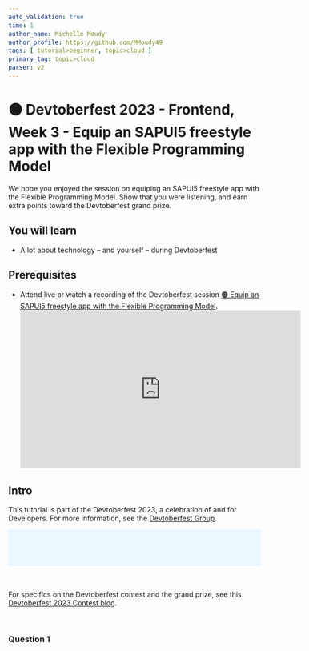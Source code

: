 ```yaml
---
auto_validation: true
time: 1
author_name: Michelle Moudy
author_profile: https://github.com/MMoudy49
tags: [ tutorial>beginner, topic>cloud ]
primary_tag: topic>cloud
parser: v2
---
```


# 🟠 Devtoberfest 2023 - Frontend, Week 3 - Equip an SAPUI5 freestyle app with the Flexible Programming Model
<!-- description --> We hope you enjoyed the session on equiping an SAPUI5 freestyle app with the Flexible Programming Model. Show that you were listening, and earn extra points toward the Devtoberfest grand prize.

## You will learn
- A lot about technology – and yourself – during Devtoberfest

## Prerequisites
- Attend live or watch a recording of the Devtoberfest session [🟠 Equip an SAPUI5 freestyle app with the Flexible Programming Model](https://groups.community.sap.com/t5/devtoberfest/equip-an-sapui5-freestyle-app-with-the-flexible-programming-model/ec-p/283520#M370).
  <iframe width="560" height="315" src="https://www.youtube.com/embed/sx3dQOxXyHc" frameborder="0" allowfullscreen></iframe>


## Intro
This tutorial is part of the Devtoberfest 2023, a celebration of and for Developers. For more information, see the [Devtoberfest Group](https://groups.community.sap.com/t5/devtoberfest/gh-p/Devtoberfest).

![Devtoberfest](devtoberfest-banner.gif)

&nbsp;

For specifics on the Devtoberfest contest and the grand prize, see this [Devtoberfest 2023 Contest blog](https://groups.community.sap.com/t5/devtoberfest-blog-posts/devtoberfest-2023-contest/ba-p/9357).

&nbsp;

### Question 1
